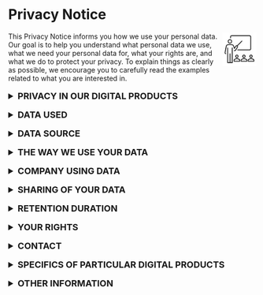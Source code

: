# Privacy Notice 
	
<div><img src="https://github.com/jxofix/SA_temp/blob/main/privacy_notice_main.jpg?raw=true" style="width: calc(40px + 3vw); float: right" />This Privacy Notice informs you how we use your personal data. Our goal is to help you understand what personal data we use, what we need your personal data for, what your rights are, and what we do to protect your privacy. To explain things as clearly as possible, we encourage you to carefully read the examples related to what you are interested in.</div>
<br>

<details><summary style="font-size: 18px; font-weight: bold">PRIVACY IN OUR DIGITAL PRODUCTS</summary>
<p style="margin-left: 3vw"> We provide you with products and services in the digital environment. To make this Privacy Notice easier to understand, we will use the term “digital products” in this text for our following digital products and services: 
<ul style="margin-left: 5vw"> 
   <li>your digital ŠKODA ID account,   <a href="#skoda_id"><img src="https://github.com/jxofix/SA_temp/blob/main/question-mark.png?raw=true" style="width:1em" /></a> </li>
   <li>ŠKODA Digital Connectivity Services,</li>
   <li>car configurator on ŠKODA AUTO website.</li>
</ul>
</p>
<details> <summary style="margin-left:3vw; font-weight:bold" id="skoda_id"><img src="https://github.com/jxofix/SA_temp/blob/main/question-mark.png?raw=true" style="width:1.2em" /> What is ŠKODA ID?</summary>
<p style="margin-left:6vw">ŠKODA ID is your account profile which you set up to use our digital products. We store your personal data in ŠKODA ID and our digital products access them whenever they are necessary to ensure full functionality of the digital products.</p>
</details>
</details>
<br>
<details><summary style="font-size: 18px; font-weight: bold">DATA USED</summary>
<img src="https://github.com/jxofix/SA_temp/blob/main/data_used_what.jpg?raw=true" style="width: calc(40px + 3vw); float: right" />
<p style="margin-left: 3vw; font-style:italic">What data do we use?</p> 
<p style="margin-left: 3vw">We use your personal data, so that you can enjoy full functionality of our digital products. We only use personal data which are necessary to do so. For all our digital products we need these personal data:</p>
<ul style="margin-left: 5vw">
   <li>Identification data (first name, surname, country, login name, language, addressing)</li>
   <li>Contact information (e-mail address, phone number)</li>
   <li>Preferred contact channel</li>
   <li>Identification of your preferred dealer</li>
   <li>Technical information on the product (VIN number of your car and registration plate number).</li>
</ul>
<p style="margin-left: 3vw"> If you want to use a specific digital product, we may require additional personal data from you so that you could use that digital product to its full extent. If you want to know more about how we use your personal data in a specific digital product, you can learn more below in the section <a href="#tp_specific">SPECIFICS OF PARTICULAR DIGITAL PRODUCTS</a>.</p>

<p style="margin-left: 3vw">As we care about your privacy, in some cases we may specifically ask for your permission to access some of your data if you want to use a particular functionality of a digital product.</p>

<p style="margin-left: 3vw">Also please stay assured that you can control what personal data we use by deciding which digital product you want to use. We always inform you what personal data we need when you use a digital product for the first time.</p>
</details>
<br>
<details><summary style="font-size: 18px; font-weight: bold">DATA SOURCE</summary>
<img src="https://github.com/jxofix/SA_temp/blob/main/data_source_where_from.jpg?raw=true" style="width: calc(40px + 3vw); float: right" />
<p style="margin-left: 3vw; font-style:italic">Where do we get your data from?</p> 
<p style="margin-left: 3vw">We get your personal data directly from you. Primarily, we get your personal data from the following sources: </p>
 
<p style="margin-left: 3vw; font-weight: bold">Data provided when registering in ŠKODA ID account </p>
 
<p style="margin-left: 3vw">When you want to use any of our digital product, it is necessary to create your ŠKODA ID account. As a part of your registration, you fill in basic personal data in ŠKODA ID to provide you with single sign-on solution to our digital products. </p>
 
<p style="margin-left: 3vw; font-weight: bold">Data collected from website browsing and use of applications </p>
 
<p style="margin-left: 3vw">If you use some of the digital products, we may use cookie or similar technology to collect data about you via the browser. For more information about our cookie policy, you can visit <a href="https://www.skoda-auto.cz/sluzby/cookie-settings-en">Cookie Settings</a>.  <a href="#cookies"><img src="https://github.com/jxofix/SA_temp/blob/main/question-mark.png?raw=true" style="width:1em" /></a></p>

<p style="margin-left: 3vw">Similarly, if you use any digital products in form of a mobile app, we may need to use data which originated during your usage of the app, such as location or technical data.</p>

<p style="margin-left: 3vw">If you want to know, what digital products use cookies, locations, please visit <a href="#tp_specific">SPECIFICS OF PARTICULAR DIGITAL PRODUCTS</a> .</p>

<p style="margin-left: 3vw; font-weight: bold">Data inserted into applications </p>
 
<p style="margin-left: 3vw">In order to provide all functionalities of our digital products, we may also use data which you inserted into our applications, such as your favourite vehicle dealer. </p>
 
<p style="margin-left: 3vw; font-weight: bold">Data collected from our mutual communication </p>
 
<p style="margin-left: 3vw">When we communicate with you either directly or via a dealer, we may use your data which we obtained during our communication and interaction with you to assist you with provision of our digital products.</p>
 
<p style="margin-left: 3vw; font-weight: bold">Data collected from your vehicle</p>

<p style="margin-left: 3vw">Personal data also originate when you drive your vehicle. For example, a functionality that creates a logbook of your travels may generate such data which originate when you drive ŠKODA car. We may also use such data which originated when you were driving your vehicle to provide you with such a digital product.</p>
<details> <summary style="margin-left:3vw; font-weight: bold" id="cookies"><img src="https://github.com/jxofix/SA_temp/blob/main/question-mark.png?raw=true" style="width:1.2em" />What are cookies?  <img src="https://github.com/jxofix/SA_temp/blob/main/cookies.jpg?raw=true" style="width:1em" /></summary>
<p style="margin-left: 6vw">Cookies are small blocks of data created by a web server (while you are browsing a website) and placed on your device, used to access a website (such as computer or smartphone). If you use any of the digital products by using a web browser, we may also use the data about you collected via the browser (cookies). The cookie technology helps us, in particular, to enable some functionalities of the website, better understand your behaviour, analyse the effectiveness of advertisements, combat fraud, or fulfil other important roles. For example, we may use cookies to make the content and ads you see more relevant to you. However, we will only use cookies if you give us the consent to use your cookies via the cookie consent tool on our websites. For more information about our cookie policy, you can visit <a href="https://www.skoda-auto.cz/sluzby/cookie-settings-en">Cookie Settings</a>.</p>
</details>
</details>
<br>
<details><summary style="font-size: 18px; font-weight: bold">THE WAY WE USE YOUR DATA</summary>
<img src="https://github.com/jxofix/SA_temp/blob/main/data_purposes_what_for.jpg?raw=true" style="width: calc(40px + 3vw); float: right" />
<p style="margin-left: 3vw; font-style:italic">What do we need your data for?</p>
<p style="margin-left: 3vw">We use your data, but only to the necessary extent for the following reasons:</p>
<p style="margin-left: 3vw; font-weight: bold">Provision of our digital products</p>
<p style="margin-left: 3vw"><img src="https://github.com/jxofix/SA_temp/blob/main/provision_of_products.jpg?raw=true" style="width: calc(35px + 1.5vw); float: left" />Our use of your data is necessary for provision of our performance and keeping our promise when you agree to terms and conditions of use of digital products. If you want to use our digital products, we need to collect and use your data. Without using your personal data, we cannot ensure full functionality of our digital products. Our use of your personal data is a contractual requirement, and therefore, if you do not give us your personal data, in many cases we might not be able to deliver our digital services or respond to your requests. Please be also aware that specific digital products may require specific personal data in order to be used.</p>
<p style="margin-left: 3vw; font-weight: bold">Maintenance and support</p>
<p style="margin-left: 3vw"><img src="https://github.com/jxofix/SA_temp/blob/main/maintanance_support.jpg?raw=true" style="width: calc(35px + 1.5vw); float: left" />It is also necessary for performance of said contract to use your data in order to maintain our digital products and provide you with our support. We use your data to ensure our digital products work as intended, to collect feedback and complaints and to bring you better versions of our current digital products. This includes primarily updating, troubleshooting, securing, and providing support to you. This ensures better user experience and full functionality of our digital products.</p>
<p style="margin-left: 3vw; font-weight: bold">Improvement and enhancement of our digital products</p>
<p style="margin-left: 3vw"><img src="https://github.com/jxofix/SA_temp/blob/main/improvements.jpg?raw=true" style="width: calc(35px + 1.5vw); float: left" />We strive to continuously improve and enhance our digital products as well as to develop new ones. We are keen on bringing you the best digital experience. Therefore, our legitimate interest is to monitor and evaluate your use of our digital products so we could tailor our digital products for the utmost benefit of our customers. In order to enable growth of our distribution network and to bring you digital products of the highest quality, we may share your data with our distribution network of local car importers, your dealers and service partners. For example, we may share the identification of your preferred service partner with our local car importers in your country. Members of our distribution network will inform you and ask for your consent, if necessary, when they use your data for other purposes.</p>
</details>
<br>
<details><summary style="font-size: 18px; font-weight: bold">COMPANY USING DATA</summary>
<img src="https://github.com/jxofix/SA_temp/blob/main/controller_who.jpg?raw=true" style="width: calc(40px + 3vw); float: right" />
<p style="margin-left: 3vw; font-style:italic">Who does control how your data is used?</p>
<p style="margin-left: 3vw">We control how your data is used. We are the company ŠKODA AUTO a.s., with its registered seat at tř. Václava Klementa 869, Mladá Boleslav II, 293 01 Mladá Boleslav, Identification No.: 00177041, registered in the Commercial Register kept by the Municipal Court in Prague under Section B, File No. 332.</p>
<p style="margin-left: 3vw">We are part of the Volkswagen Group.</p>
</details>
<br>
<details><summary style="font-size: 18px; font-weight: bold">SHARING OF YOUR DATA</summary>
<img src="https://github.com/jxofix/SA_temp/blob/main/sharing_with_whom.jpg?raw=true" style="width: calc(40px + 3vw); float: right" />
<p style="margin-left: 3vw; font-style:italic">Who do we share your data with?</p>
<p style="margin-left: 3vw; font-weight: bold">With your consent</p>
<div style="margin-left: 3vw"><img src="https://github.com/jxofix/SA_temp/blob/main/consent.jpg?raw=true" style="width: calc(35px + 1.5vw); float: left" />
<p style="margin-left: 3vw">We highly respect your personal data. Generally, we disclose your data when we have your consent.</p>
</div>
<br>
<p style="margin-left: 3vw">Without your consent, we disclose your data to third parties only if it is necessary for the following reasons:</p>
<p style="margin-left: 3vw; font-weight: bold">Your use of a third-party service</p>
<div style="margin-left: 3vw"><img src="https://github.com/jxofix/SA_temp/blob/main/third_party.jpg?raw=true" style="width: calc(35px + 1.5vw); float: left" />
<div>If you use our digital products in connection with a third party's service (for example, log-in via Facebook, financial services, or electric chargers), we will disclose your data only if this is necessary for the use of the third party's service and the use of your data is therefore necessary to enable functionality of the digital products. Do you want to know more? <a href="#tp_know_more"><img src="https://github.com/jxofix/SA_temp/blob/main/question-mark.png?raw=true" style="width:1em" /></a></div>
</div>
<br>
<details> <summary style="margin-left:3vw; font-weight: bold" id="tp_know_more"><img src="https://github.com/jxofix/SA_temp/blob/main/question-mark.png?raw=true" style="width:1.2em" /> Know more:</summary>
<p style="margin-left: 6vw">We may disclose your data to the relevant companies of the <span style="font-weight: bold">Volkswagen Group</span> which host some of the digital products. Furthermore, we may disclose your data to selected members of our <span style="font-weight: bold">distribution network</span> which is essential to enjoy full possibilities of our digital products, for example when you share with us who your preferred dealer is, or when it represents our legitimate interest. In addition, some of our digital products (or some of their functionalities) are provided to us by third parties, who we need to share the necessary set of personal data with. Otherwise, you would not be able to use such functionalities.</p>
</details>
<p style="margin-left: 3vw; font-weight: bold">To comply with legal requirements</p>
<div style="margin-left: 3vw"><img src="https://github.com/jxofix/SA_temp/blob/main/legal_requirements.jpg?raw=true" style="width: calc(35px + 1.5vw); float: left" />
<div>Upon the request, we may disclose your data to public authorities (courts, the Police of the Czech Republic and other law enforcement agencies). We disclose your data only to the necessary extent and within the boundaries of law.</div>
</div>
<br>
<p style="margin-left: 3vw; font-weight: bold">Transfer to third countries</p>
<p style="margin-left: 3vw">Currently, we do not share your personal data with any recipients in countries outside the European Union and the European Economic Area.</p>
</details>
<br>
<details><summary style="font-size: 18px; font-weight: bold">RETENTION DURATION</summary>
<img src="https://github.com/jxofix/SA_temp/blob/main/retention_how_long.jpg?raw=true" style="width: calc(40px + 3vw); float: right" />
<div style="font-style:italic">How long do we retain your data?</div>
<div style="margin-left: 3vw"><img src="https://github.com/jxofix/SA_temp/blob/main/retention_exclamation.jpg?raw=true" style="width: calc(35px + 1.5vw); float: left" />
<div>Generally, we will retain your data until the agreement on provision of digital products between us is terminated and for the subsequent necessary archiving period. In case of the improvement and enhancement of our digital products, we do not use your data for more than one month.</div>
</div>
<br>
<p style="margin-left: 3vw; font-weight: bold">Automatic deletion after long-term inactivity</p>
<div style="margin-left: 3vw"><img src="https://github.com/jxofix/SA_temp/blob/main/automatic_deletion.jpg?raw=true" style="width: calc(35px + 1.5vw); float: left" />
<div>In case of your inactivity, we will notify you no later than 4 years and 6 months after we became aware of your last activity. Then we may set your account as deactivated and archived. Unless you actively react to the notification, we will deactivate your account and archive it for the period of 11 years, after which we will delete all your personal data.</div>
</div>
<br>
<p style="margin-left: 3vw; font-weight: bold">Your choice of deletion</p>
<div style="margin-left: 3vw"><img src="https://github.com/jxofix/SA_temp/blob/main/deletion.jpg?raw=true" style="width: calc(35px + 1.5vw); float: left" />
<div>We will also delete your personal data gathered and used by your ŠKODA ID upon your request, i.e., if you delete your ŠKODA ID through the ŠKODA ID profile portal. </div><br>
<div>However, we will retain some data for longer period of time if it is necessary for our other legitimate legal or business purposes (such as for financial record-keeping or to finish open business transactions), until the relevant purpose will have been accomplished.</div>
</div>
</details>
<br>
<details><summary style="font-size: 18px; font-weight: bold">YOUR RIGHTS</summary>
<img src="https://github.com/jxofix/SA_temp/blob/main/your_rights_main.jpg?raw=true" style="width: calc(40px + 3vw); float: right" />
<p style="margin-left: 3vw; font-style:italic">What are your rights?</p>
<p style="margin-left: 3vw">In connection with your personal data, you have the following rights:</p>
<div style="margin-left: 3vw"><a href="#access"><img src="https://github.com/jxofix/SA_temp/blob/main/your_rights_access.jpg?raw=true" style="width: calc(35px + 1.5vw);" /></a><a href="#withdraw"><img src="https://github.com/jxofix/SA_temp/blob/main/your_rights_withdraw.jpg?raw=true" style="width: calc(35px + 1.5vw);" /></a><a href="#verify"><img src="https://github.com/jxofix/SA_temp/blob/main/your_rights_verify.png?raw=true" style="width: calc(35px + 1.5vw);" /></a><a href="#deleted"><img src="https://github.com/jxofix/SA_temp/blob/main/your_rights_deleted.jpg?raw=true" style="width: calc(35px + 1.5vw);" /></a><a href="#restrict"><img src="https://github.com/jxofix/SA_temp/blob/main/your_rights_restrict.jpg?raw=true" style="width: calc(35px + 1.5vw);" /></a><a href="#transfer"><img src="https://github.com/jxofix/SA_temp/blob/main/your_rights_transfer.jpg?raw=true" style="width: calc(35px + 1.5vw);" /></a><a href="#objection"><img src="https://github.com/jxofix/SA_temp/blob/main/your_rights_objection.jpg?raw=true" style="width: calc(35px + 1.5vw);" /></a>
</div>
<p style="margin-left: 3vw">Upon your request, we will provide you with response within 30 days. In case of more demanding request, we are allowed to extend the period, but in any case, we will let you know.</p>
<details> <summary style="margin-left:3vw; font-weight: bold" id="access">Access to your personal data</summary>
<div style="margin-left: 4.5vw"><img src="https://github.com/jxofix/SA_temp/blob/main/your_rights_access.jpg?raw=true" style="width: calc(35px + 1.5vw); float: left" />
<div>You have the right to know if we use your data. If you ask us, we will tell you if we use your data or not. If yes, you can also ask us to obtain information about our use of your data and obtain a copy of data we use. You may also access such information via your ŠKODA ID account.</div><br>
</div>
</details>
<br>
<details> <summary style="margin-left:3vw; font-weight: bold" id="withdraw">Withdraw your consent at any time</summary>
<div style="margin-left: 4.5vw"><img src="https://github.com/jxofix/SA_temp/blob/main/your_rights_withdraw.jpg?raw=true" style="width: calc(35px + 1.5vw); float: left" />
<div>You have the right to withdraw consent where you have previously given your consent to the use of your data. The withdrawal of consent does not mean that the prior use of your data before the withdrawal is unlawful, but we will not use your data for the reasons for which you withdrew the consent anymore.
</div><br>
</div>
</details>
<br>
<details> <summary style="margin-left:3vw; font-weight: bold" id="verify">Verify and seek rectification</summary>
<div style="margin-left: 4.5vw"><img src="https://github.com/jxofix/SA_temp/blob/main/your_rights_verify.png?raw=true" style="width: calc(35px + 1.5vw); float: left" />
<div>You have the right to verify the accuracy of your data and ask us to update or correct the data we currently use.
</div><br>
</div>
</details>
<br>
<details> <summary style="margin-left:3vw; font-weight: bold" id="deleted">Have your personal data deleted</summary>
<div style="margin-left: 4.5vw"><img src="https://github.com/jxofix/SA_temp/blob/main/your_rights_deleted.jpg?raw=true" style="width: calc(35px + 1.5vw); float: left" />
<div>You have the right, in certain situations, to ask for the erasure of your data which we retain. This right applies for example, when you withdraw your consent or when the data is no longer necessary for the reason, for which we collected or used them. We strive to erase your data always when they are no longer needed. However, please bear in mind that there are situations, in which we are not able or allowed to delete your personal data.
</div><br>
</div>
</details>
<br>
<details> <summary style="margin-left:3vw; font-weight: bold" id="restrict">Restrict our use of your personal data</summary>
<div style="margin-left: 4.5vw"><img src="https://github.com/jxofix/SA_temp/blob/main/your_rights_restrict.jpg?raw=true" style="width: calc(35px + 1.5vw); float: left" />
<div>You have the right, in certain situations, to restrict our use of your data. This right applies for example, when you contest the accuracy of the data or when our use of your data is unlawful.
</div><br>
</div>
</details>
<br>
<details> <summary style="margin-left:3vw; font-weight: bold" id="transfer">Receive your personal data and have it transferred to another controller</summary>
<div style="margin-left: 4.5vw"><img src="https://github.com/jxofix/SA_temp/blob/main/your_rights_transfer.jpg?raw=true" style="width: calc(35px + 1.5vw); float: left" />
<div>You have the right to receive your data in a structured, commonly used, and machine-readable format and, if technically feasible, to have it transmitted to another controller without any hindrance.
</div><br>
</div>
</details>
<br>
<details> <summary style="margin-left:3vw; font-weight: bold" id="objection">Object to our use of your personal data</summary>
<div style="margin-left: 4.5vw"><img src="https://github.com/jxofix/SA_temp/blob/main/your_rights_objection.jpg?raw=true" style="width: calc(35px + 1.5vw); float: left" />
<div>You have the right to object, for reasons relating to your particular situation, to our use of your data which is based on our legitimate interests. If you object to our use of your data, we will not use your data until we decide on the rightfulness of your objection.
</div><br>
</div>
</details>
</details>
<br>
<details><summary style="font-size: 18px; font-weight: bold">CONTACT</summary>
<img src="https://github.com/jxofix/SA_temp/blob/main/contact_main.jpg?raw=true" style="width: calc(40px + 3vw); float: right" />
<p style="margin-left: 3vw; font-style:italic">How can you exercise your rights?</p>
<p style="margin-left: 3vw">If you have any questions about our use or protection of your data or if you want to exercise any of your rights, you can contact us:</p>
<div style="margin-left: 3vw"><img src="https://github.com/jxofix/SA_temp/blob/main/contact_electronically.jpg?raw=true" style="width: calc(25px + 1vw); float: left" /><div> <span style="font-weight: bold">Electronically: </span> at <a href="http://www.ŠKODA-auto.com/data-privacy">http://www.ŠKODA-auto.com/data-privacy</a> or via ŠKODA ID Portal at <a href="https://ŠKODAid.vwgroup.io">https://ŠKODAid.vwgroup.io</a></div>
</div>
<br>
<div style="margin-left: 3vw"><img src="https://github.com/jxofix/SA_temp/blob/main/contact_phone.jpg?raw=true" style="width: calc(25px + 1vw); float: left" /><div> <span style="font-weight: bold">By phone: </span> 800 600 000</div>
</div>
<br>
<div style="margin-left: 3vw"><img src="https://github.com/jxofix/SA_temp/blob/main/contact_mail.jpg?raw=true" style="width: calc(25px + 1vw); float: left" /><div><span style="font-weight: bold">By mail:</span> ŠKODA AUTO a.s., tř. Václava Klementa 869, Mladá Boleslav II, 293 01 Mladá Boleslav, Czech Republic</div>
</div>
<br>
<p style="margin-left: 3vw">We may charge a reasonable fee when your requests are apparently unfounded or excessive considering connected administrative costs.</p>
<p style="margin-left: 3vw; font-weight: bold">Data Protection Officer</p>
<p style="margin-left: 3vw">If you have a question about protection of your data, you can also directly contact our Data Protection Officer:
</p>
<div style="margin-left: 3vw"><img src="https://github.com/jxofix/SA_temp/blob/main/contact_electronically.jpg?raw=true" style="width: calc(25px + 1vw); float: left" /><div><span style="font-weight: bold">Online:</span> <a href="http://www.ŠKODA-auto.com/data-privacy">http://www.ŠKODA-auto.com/data-privacy</a></div>
</div>
<br>
<div style="margin-left: 3vw"><img src="https://github.com/jxofix/SA_temp/blob/main/dpo_email.jpg?raw=true" style="width: calc(25px + 1vw); float: left" /><div><span style="font-weight: bold">By e-mail:</span> <a href="mailto:dpo@ŠKODA-auto.cz">dpo@ŠKODA-auto.cz</a></div>
</div>
<br>
<p style="margin-left: 3vw; font-weight: bold">Lodging a complaint</p>
<p style="margin-left: 3vw">In case you disagree with our usage or protection of your data, you can lodge a complaint with the Data Protection Officer (DPO) of ŠKODA AUTO or a supervisory authority:</p>
<div style="margin-left: 3vw"><img src="https://github.com/jxofix/SA_temp/blob/main/contact_mail.jpg?raw=true" style="width: calc(25px + 1vw); float: left" /><div><span style="font-weight: bold">By mail:</span> Office for Personal Data Protection, Pplk. Sochora 27, 170 00 Prague 7, The Czech Republic</div>
</div>
<br>
<div style="margin-left: 3vw"><img src="https://github.com/jxofix/SA_temp/blob/main/contact_phone.jpg?raw=true" style="width: calc(25px + 1vw); float: left" /><div><span style="font-weight: bold">By phone:</span> +420 234 665 111</div>
</div><br>
<div style="margin-left: 3vw"><img src="https://github.com/jxofix/SA_temp/blob/main/contact_electronically.jpg?raw=true" style="width: calc(25px + 1vw); float: left" /><div><span style="font-weight: bold">Online:</span> <a href="http://www.uoou.cz/en">http://www.uoou.cz/en</a></div>
</div>
</details>
<br>
<details><summary style="font-size: 18px; font-weight: bold" id="tp_specific">SPECIFICS OF PARTICULAR DIGITAL PRODUCTS</summary>
<p style="margin-left: 3vw">Each of our digital products may need an additional set of your personal data to provide a full and quality experience. Also, some of our digital products may require sharing your data with a particular third-party provider of services. You can see all such differences below.</p>
<p style="margin-left: 3vw">Our digital products include in particular:</p>
<p style="margin-left: 3vw; font-weight: bold">ŠKODA Digital Connectivity Services</p>
<p style="margin-left: 3vw">ŠKODA Digital Connectivity Services enable you to access a wide range of services or features, such as verification of the vehicle status, getting up-to-date information including current driving data, inclusive statistics (both in retrospect and in real time), journey logging, trip planning or assistance services.  <a href="#dcs"><img src="https://github.com/jxofix/SA_temp/blob/main/question-mark.png?raw=true" style="width:1em" /></a></p>
<details> <summary style="margin-left:3vw; font-weight:bold" id="dcs"><img src="https://github.com/jxofix/SA_temp/blob/main/question-mark.png?raw=true" style="width:1.2em" /> Know more:</summary>
<p style="margin-left: 6vw; font-weight: bold">This digital product enables you to use the following functionalities:</p>
<ul style="margin-left: 8vw">
   <li>to check the condition of your vehicle concerning mileage, fuel range and maintenance interval;</li>
   <li>to visualise current vehicle alerts and/or any service needs and administer them;</li>
   <li>to track all your trips, with simple switching between business and private travel inclusive all available details and route information;</li>
   <li>to make your trip planning via Mobile Application easier when it allows you to search and display nearby points of interest;</li>
   <li>submit your feedback (positive, neutral or negative) regarding your car directly to ŠKODA AUTO</li>
</ul>
<p style="margin-left: 6vw; font-weight: bold">Data used</p>
<p style="margin-left: 6vw">In order to provide you with our ŠKODA Digital Connectivity Services, we may need to use also the following personal data:</p>
<ul style="margin-left: 8vw">
   <li>Identification data: country, person identifier (assigned by us)</li>
   <li>Descriptive data: logbook of your travels</li>
   <li>Communication and interaction data: photos, videos</li>
   <li>Technical information on the product: Information on how the item is used (e.g. vehicles), technical description of the item (e.g. vehicle model and colour)</li>
   <li>Localisation data: based on GPS or beacon technology  <a href="#gps"><img src="https://github.com/jxofix/SA_temp/blob/main/question-mark.png?raw=true" style="width:1em" /></a></li>
</ul>
<p style="margin-left: 6vw; font-weight: bold">Sharing of your data</p>
<p style="margin-left: 6vw">In order to provide you with digital product ŠKODA Digital Connectivity Services, we may disclose your data also to providers of ŠKODA Digital Connectivity Services (such as IT or delivery services providers).</p>
<details> <summary style="margin-left:6vw; font-weight:bold" id="gps"><img src="https://github.com/jxofix/SA_temp/blob/main/question-mark.png?raw=true" style="width:1.2em" /> Know more:</summary>
<p style="margin-left: 9vw; font-weight: bold">Why do we need these data?</p>
<p style="margin-left: 9vw">We need your <span style="font-weight: bold">location data</span> to ensure full functionality of the following ŠKODA Connectivity Services functionalities:</p>
<ul style="margin-left: 11vw">
   <li>to track all your trips, with simple switching between business and private travel inclusive all available details and route information;</li>
   <li>to make your trip planning via Mobile Application easier as it allows you to search and display nearby points of interest</li>
</ul>
</details>
</details>
<p style="margin-left: 3vw; font-weight: bold">Car configurator on ŠKODA AUTO website</p>
<p style="margin-left: 3vw">Car configurator is a web-based platform for configuration of vehicles which enables you to build your own car in a few simple steps by selecting features of your perfect car.  <a href="#cc"><img src="https://github.com/jxofix/SA_temp/blob/main/question-mark.png?raw=true" style="width:1em" /></a></p>
<details> <summary style="margin-left:3vw; font-weight:bold" id="cc"><img src="https://github.com/jxofix/SA_temp/blob/main/question-mark.png?raw=true" style="width:1.2em" /> Know more:</summary>
<p style="margin-left: 6vw; font-weight: bold">Saving of your car configuration</p>
<p style="margin-left: 6vw;">If you log in to your account, we will save your car configuration and send it to you via e-mail.</p>
<p style="margin-left: 6vw; font-weight: bold">Sharing of your data</p>
<p style="margin-left: 6vw;">In order to provide you with Car Configurator product, we may disclose your data also to a provider of financial services.</p>
</details>
<p style="margin-left: 3vw; font-weight: bold">ŠKODA ID Account</p>
<p style="margin-left: 3vw">ŠKODA ID is your personal account in the digital world of ŠKODA AUTO which gives you a unified means to sign up to our digital products.  <a href="#skoda_id_account"><img src="https://github.com/jxofix/SA_temp/blob/main/question-mark.png?raw=true" style="width:1em" /></a></p>
<details> <summary style="margin-left:3vw; font-weight:bold" id="skoda_id_account"><img src="https://github.com/jxofix/SA_temp/blob/main/question-mark.png?raw=true" style="width:1.2em" /> Know more:</summary>
<p style="margin-left: 6vw; font-weight: bold">Data used</p>
<p style="margin-left: 6vw;">In order to provide you with full experience of your ŠKODA ID account which could give you an unified identity within the ŠKODA AUTO environment and ease your use of variety of our digital products, we may need to use also the following personal data:</p>
<ul style="margin-left:8vw">
   <li>Identification data: birth name, date and place of birth, country, person identifier (assigned by us). </li>
</ul>
<p style="margin-left: 6vw; font-weight: bold">Sharing of your data</p>
<p style="margin-left: 6vw;">In order to provide you with digital product ŠKODA ID account, we may disclose your data also the company hosting the digital product: Amazon Web Services EMEA SARL, Business ID: 352 2789 0057, 38 Avenue John F. Kennedy, L-1855, Luxembourg and occasionally with companies helping us with IT processes.</p>
</details>
</details>
<br>
<details><summary style="font-size: 18px; font-weight: bold">OTHER INFORMATION</summary>
<p style="margin-left: 3vw; font-weight: bold">Archiving in the public interest</p>
<div style="margin-left: 3vw"><img src="https://github.com/jxofix/SA_temp/blob/main/other_archiving.jpg?raw=true" style="width: calc(30px + 1vw); float: left" /><div>We may archive your data in the public interest and use them for scientific, historical, or statistical research purposes. In well-founded cases, your data can also be used for the reason of legal matters resolution, including the performance of our obligations towards public administration bodies, and monitoring and ongoing evaluation of legal risks.</div>
</div>
<p style="margin-left: 3vw; font-weight: bold">Age limit</p>
<div style="margin-left: 3vw"><img src="https://github.com/jxofix/SA_temp/blob/main/other_age.jpg?raw=true" style="width: calc(30px + 1vw); float: left" /><div>You must be at least 16 old to be able to use our digital products. Only by determining the minimum age we may become assured that our digital products are only used by persons for whom they are intended. We also provide special protection of individuals under 16 by prohibiting general access to all connected services.</div>
</div>
<p style="margin-left: 3vw; font-weight: bold">No fully automated decision-making</p>
<div style="margin-left: 3vw"><img src="https://github.com/jxofix/SA_temp/blob/main/other_automated.jpg?raw=true" style="width: calc(30px + 1vw); float: left" /><div>We do not make any decisions based solely on automated processing <a href="#processing"><img src="https://github.com/jxofix/SA_temp/blob/main/question-mark.png?raw=true" style="width:1em" /></a>, including profiling <a href="#profiling"><img src="https://github.com/jxofix/SA_temp/blob/main/question-mark.png?raw=true" style="width:1em" /></a>. On the contrary, we always involve human review when we make our decisions.
</div>
</div>
<br><br>
<details> <summary style="margin-left:3vw; font-weight:bold" id="processing"><img src="https://github.com/jxofix/SA_temp/blob/main/question-mark.png?raw=true" style="width:1.2em" /> Know more:</summary>
<p style="margin-left: 6vw">Decision-making based solely on automated processing happens when significant decisions about you are taken by technological means and without any human involvement. They can be taken even without profiling.</p>
</details>
<details> <summary style="margin-left:3vw; font-weight:bold" id="profiling"><img src="https://github.com/jxofix/SA_temp/blob/main/question-mark.png?raw=true" style="width:1.2em" /> Know more:</summary>
<p style="margin-left: 6vw">Profiling means that your personal aspects are being evaluated in order to make predictions about you, even if no decision is taken. For example, if a company assesses your characteristics (such as your age, sex, height) or classifies you in a category, this means you are being profiled.</p>
</details>
</details>
